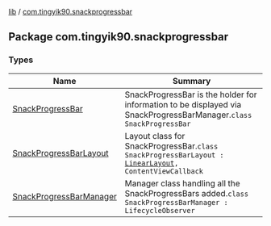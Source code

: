 [lib](../index.md) / [com.tingyik90.snackprogressbar](./index.md)

## Package com.tingyik90.snackprogressbar

### Types

| Name | Summary |
|---|---|
| [SnackProgressBar](-snack-progress-bar/index.md) | SnackProgressBar is the holder for information to be displayed via SnackProgressBarManager.`class SnackProgressBar` |
| [SnackProgressBarLayout](-snack-progress-bar-layout/index.md) | Layout class for SnackProgressBar.`class SnackProgressBarLayout : `[`LinearLayout`](https://developer.android.com/reference/android/widget/LinearLayout.html)`, ContentViewCallback` |
| [SnackProgressBarManager](-snack-progress-bar-manager/index.md) | Manager class handling all the SnackProgressBars added.`class SnackProgressBarManager : LifecycleObserver` |
